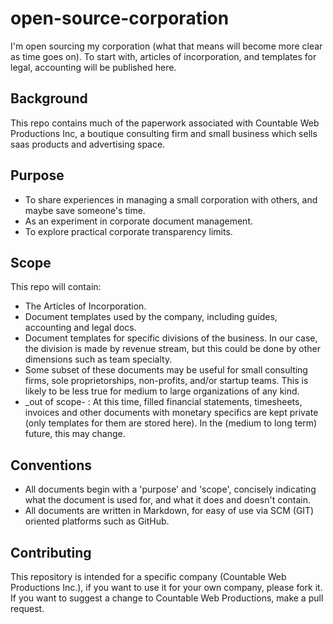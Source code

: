 # open-source-corporation
I'm open sourcing my corporation (what that means will become more clear as time goes on). To start with, articles of incorporation, and templates for legal, accounting will be published here.

## Background
This repo contains much of the paperwork associated with Countable Web Productions Inc, a boutique consulting firm and small business which sells saas products and advertising space.

## Purpose
  * To share experiences in managing a small corporation with others, and maybe save someone's time.
  * As an experiment in corporate document management.
  * To explore practical corporate transparency limits.

## Scope
This repo will contain:
  * The Articles of Incorporation.
  * Document templates used by the company, including guides, accounting and legal docs.
  * Document templates for specific divisions of the business. In our case, the division is made by revenue stream, but this could be done by other dimensions such as team specialty.
  * Some subset of these documents may be useful for small consulting firms, sole proprietorships, non-profits, and/or startup teams. This is likely to be less true for medium to large organizations of any kind.
  * _out of scope- : At this time, filled financial statements, timesheets, invoices and other documents with monetary specifics are kept private (only templates for them are stored here). In the (medium to long term) future, this may change.

## Conventions
  * All documents begin with a 'purpose' and 'scope', concisely indicating what the document is used for, and what it does and doesn't contain.
  * All documents are written in Markdown, for easy of use via SCM (GIT) oriented platforms such as GitHub.

## Contributing
This repository is intended for a specific company (Countable Web Productions Inc.), if you want to use it for your own company, please fork it. If you want to suggest a change to Countable Web Productions, make a pull request.
